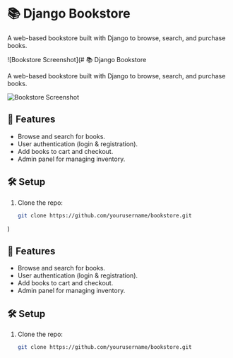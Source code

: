 # 📚 Django Bookstore

A web-based bookstore built with Django to browse, search, and purchase books.

![Bookstore Screenshot](# 📚 Django Bookstore

A web-based bookstore built with Django to browse, search, and purchase books.

![Bookstore Screenshot](https://i.postimg.cc/1RdTZ5bb/Screenshot-2025-01-09-004153.png)

## 🚀 Features
- Browse and search for books.
- User authentication (login & registration).
- Add books to cart and checkout.
- Admin panel for managing inventory.

## 🛠️ Setup
1. Clone the repo:
   ```bash
   git clone https://github.com/yourusername/bookstore.git
)

## 🚀 Features
- Browse and search for books.
- User authentication (login & registration).
- Add books to cart and checkout.
- Admin panel for managing inventory.

## 🛠️ Setup
1. Clone the repo:
   ```bash
   git clone https://github.com/yourusername/bookstore.git
